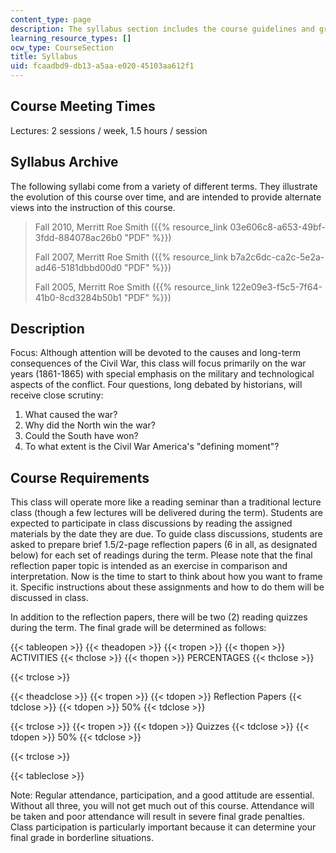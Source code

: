 ```yaml
---
content_type: page
description: The syllabus section includes the course guidelines and grading criteria.
learning_resource_types: []
ocw_type: CourseSection
title: Syllabus
uid: fcaadbd9-db13-a5aa-e020-45103aa612f1
---
```


Course Meeting Times
--------------------

Lectures: 2 sessions / week, 1.5 hours / session

Syllabus Archive
----------------

The following syllabi come from a variety of different terms. They illustrate the evolution of this course over time, and are intended to provide alternate views into the instruction of this course.

> Fall 2010, Merritt Roe Smith ({{% resource_link 03e606c8-a653-49bf-3fdd-884078ac26b0 "PDF" %}})
> 
> Fall 2007, Merritt Roe Smith ({{% resource_link b7a2c6dc-ca2c-5e2a-ad46-5181dbbd00d0 "PDF" %}})
> 
> Fall 2005, Merritt Roe Smith ({{% resource_link 122e09e3-f5c5-7f64-41b0-8cd3284b50b1 "PDF" %}})

Description
-----------

Focus: Although attention will be devoted to the causes and long-term consequences of the Civil War, this class will focus primarily on the war years (1861-1865) with special emphasis on the military and technological aspects of the conflict. Four questions, long debated by historians, will receive close scrutiny:

1.  What caused the war?
2.  Why did the North win the war?
3.  Could the South have won?
4.  To what extent is the Civil War America's "defining moment"?

Course Requirements
-------------------

This class will operate more like a reading seminar than a traditional lecture class (though a few lectures will be delivered during the term). Students are expected to participate in class discussions by reading the assigned materials by the date they are due. To guide class discussions, students are asked to prepare brief 1.5/2-page reflection papers (6 in all, as designated below) for each set of readings during the term. Please note that the final reflection paper topic is intended as an exercise in comparison and interpretation. Now is the time to start to think about how you want to frame it. Specific instructions about these assignments and how to do them will be discussed in class.

In addition to the reflection papers, there will be two (2) reading quizzes during the term. The final grade will be determined as follows:

{{< tableopen >}}
{{< theadopen >}}
{{< tropen >}}
{{< thopen >}}
ACTIVITIES
{{< thclose >}}
{{< thopen >}}
PERCENTAGES
{{< thclose >}}

{{< trclose >}}

{{< theadclose >}}
{{< tropen >}}
{{< tdopen >}}
Reflection Papers
{{< tdclose >}}
{{< tdopen >}}
50%
{{< tdclose >}}

{{< trclose >}}
{{< tropen >}}
{{< tdopen >}}
Quizzes
{{< tdclose >}}
{{< tdopen >}}
50%
{{< tdclose >}}

{{< trclose >}}

{{< tableclose >}}

Note: Regular attendance, participation, and a good attitude are essential. Without all three, you will not get much out of this course. Attendance will be taken and poor attendance will result in severe final grade penalties. Class participation is particularly important because it can determine your final grade in borderline situations.